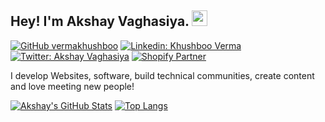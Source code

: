 ## Hey! I'm Akshay Vaghasiya. <img src="https://media.giphy.com/media/hvRJCLFzcasrR4ia7z/giphy.gif" width="25px">

[![GitHub vermakhushboo](https://img.shields.io/github/followers/axayvaghasiya?label=follow&style=social)](https://github.com/axayvaghasiya)
[![Linkedin: Khushboo Verma](https://img.shields.io/badge/-Akshay%20Vaghasiya-blue?style=flat-square&logo=Linkedin&logoColor=white&link=https://www.linkedin.com/in/akshayvaghasiya/)](https://www.linkedin.com/in/akshayvaghasiya/)
[![Twitter: Akshay Vaghasiya](https://img.shields.io/twitter/follow/akshay_codes?style=social)](https://twitter.com/akshay_codes)
[![Shopify Partner](https://img.shields.io/badge/-@Akshay%20Vaghasiya-black?style=flat-square&labelColor=000000&logo=Shopify&link=https://community.shopify.com/c/user/viewprofilepage/user-id/588840)](https://community.shopify.com/c/user/viewprofilepage/user-id/588840)
  
I develop Websites, software, build technical communities, create content and love meeting new people!


[![Akshay's GitHub Stats](https://github-readme-stats.vercel.app/api?username=axayvaghasiya&hide=issues&count_private=true&show_icons=true&theme=calm)](https://github.com/axayvaghasiya/github-readme-stats)
[![Top Langs](https://github-readme-stats.vercel.app/api/top-langs/?username=axayvaghasiya&layout=compact&theme=calm)](https://github.com/axayvaghasiya/github-readme-stats)


<!--
**axayvaghasiya/axayvaghasiya** is a ✨ _special_ ✨ repository because its `README.md` (this file) appears on your GitHub profile.

Here are some ideas to get you started:

- 🔭 I’m currently working on ...
- 🌱 I’m currently learning ...
- 👯 I’m looking to collaborate on ...
- 🤔 I’m looking for help with ...
- 💬 Ask me about ...
- 📫 How to reach me: ...
- 😄 Pronouns: ...
- ⚡ Fun fact: ...
-->

